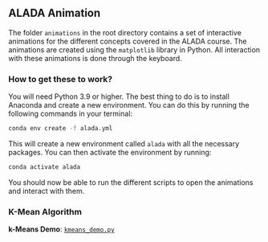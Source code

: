 ## ALADA Animation

The folder `animations` in the root directory contains a set of interactive animations for the different concepts covered in the ALADA course. The animations are created using the `matplotlib` library in Python. All interaction with these animations is done through the keyboard. 


### How to get these to work?

You will need Python 3.9 or higher. The best thing to do is to install Anaconda and create a new environment. You can do this by running the following commands in your terminal:

```bash
conda env create -f alada.yml
```

This will create a new environment called `alada` with all the necessary packages. You can then activate the environment by running:

```bash
conda activate alada
```

You should now be able to run the different scripts to open the animations and interact with them.

### K-Mean Algorithm
**k-Means Demo**: [`kmeans_demo.py`](https://github.com/siva82kb/ALADA-Course/blob/main/animations/kmeans_demo.py)

<!-- ### Continuous Optimization Animations
The following animations are available for the continuous optimization section:
1. **Univariate Gradient Descent**: [`univar_graddesc_stepsize.py`](https://github.com/siva82kb/aladaanim/blob/main/optimization/univar_graddesc_stepsize.py)
Demonstration of the effect of step size using a quadrating function $f(x) = x^2$.

2. **Univariate Newton's Method:** [`univar_func1_newton.py`](https://github.com/siva82kb/aladaanim/blob/main/optimization/univar_func1_newton.py)
Demonstration of Newton's method using an arbitrary function $f(x)$.

3. **Univariate Secant Method:** [`univar_func1_secant.py`](https://github.com/siva82kb/aladaanim/blob/main/optimization/univar_func1_secant.py)
Demonstration of the Secant method using an arbitrary function $f(x)$.

4. **Univariate Newton's Method:** [`univar_func2_newton.py`](https://github.com/siva82kb/aladaanim/blob/main/optimization/univar_func2_newton.py)
Demonstration where Newton's method can fail. The function used is $f(x) = 1 - \exp\left(-\frac{x^2}{4}\right)$.

5. **Univariate Levenberg-Marquardt Method:** [`univar_func1_newton_lm.py`](https://github.com/siva82kb/aladaanim/blob/main/optimization/univar_func1_newton_lm.py)
Demonstration where Newton's method can fail, while the Levenberg-Marquart works for the appropriate choice of $\lambda$. The function used is $f(x) = 1 - \exp\left(-\frac{x^2}{4}\right)$.

6. **Multivariate function and its variation along a direction:** [`multivar_directional_plot.py`](https://github.com/siva82kb/aladaanim/blob/main/optimization/multivar_directional_plot.py)
Demonstration of a multivariate function and its variation along its gradient and another arbitrary direction.

7. **Multivariate Gradient Descent with Backtracking:** [`multivar_graddesc_backtracking.py`](https://github.com/siva82kb/aladaanim/blob/main/optimization/multivar_graddesc_backtracking.py)
Demonstration of the effect of backtracking line search on the convergence of the gradient descent algorithm.

8. **Multivariate Optimization with different Methods:** [`multivar_methods.py`](https://github.com/siva82kb/aladaanim/blob/main/optimization/multivar_methods.py)
Demonstration of the gradient descent (fixed step size), Newton's Method, and Levenberg-Marquardt method on a multivariate function.

9. **Multivariate Optimization with Steepest Descent:** [`multivar_steepdesc.py`](https://github.com/siva82kb/aladaanim/blob/main/optimization/multivar_steepdesc.py)
Demonstration of the steepest descent method on a multivariate function.
 -->
